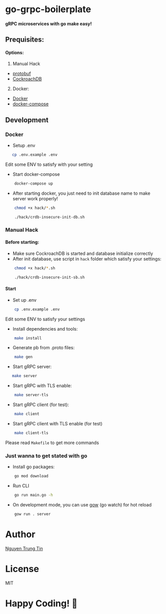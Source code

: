 # go-grpc-boilerplate

#### gRPC microservices with go make easy!

## Prequisites:

#### Options:
1. Manual Hack
- [protobuf](https://developers.google.com/protocol-buffers)
- [CockroachDB](https://www.cockroachlabs.com/)

2. Docker:
- [Docker](https://www.docker.com)
- [docker-compose](https://docs.docker.com/compose)


## Development

### Docker

- Setup .env
```bash
   cp .env.example .env
```
Edit some ENV to satisfy with your setting

- Start docker-compose
```bash
    docker-compose up
```

- After starting docker, you just need to init database name to make server work properly!
```bash
    chmod +x hack/*.sh

    ./hack/crdb-insecure-init-db.sh
```

### Manual Hack

#### Before starting:
- Make sure CockroachDB is started and database initialize correctly
- After init database, use script in `hack` folder which satisfy your settings:
```bash
    chmod +x hack/*.sh

    ./hack/crdb-insecure-init-sb.sh
```

#### Start

- Set up .env
```bash
    cp .env.example .env
```
Edit some ENV to satisfy your settings

- Install dependencies and tools:
```bash
    make install
```

- Generate pb from .proto files:
```bash
    make gen
```

- Start gRPC server:
```bash
   make server
```

- Start gRPC with TLS enable:
```bash
    make server-tls
```

- Start gRPC client (for test):
```bash
    make client
```

- Start gRPC client with TLS enable (for test)
```bash
    make client-tls
```

Please read `Makefile` to get more commands

### Just wanna to get stated with go
- Install go packages:
```bash
    go mod download
```

- Run CLI
```bash
    go run main.go -h
```

- On development mode, you can use [gow](https://github.com/mitranim/gow) (go watch) for hot reload
```bash
    gow run . server
```

# Author
[Nguyen Trung Tin](https://tintrungnguyen.com)

# License
MIT

# Happy Coding! 🚀
